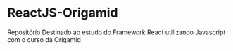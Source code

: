 # ReactJS-Origamid
Repositório Destinado ao estudo do Framework React utilizando Javascript com o curso da Origamid
